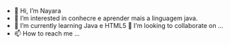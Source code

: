 - 👋 Hi, I’m  Nayara 
- 👀 I’m interested in  conhecre e aprender mais a linguagem java.
- 🌱 I’m currently learning  Java e HTML5 
 💞️ I’m looking to collaborate on ...
- 📫 How to reach me ...

<!---
NAYARAVIEIRA2/NAYARAVIEIRA2 is a ✨ special ✨ repository because its `README.md` (this file) appears on your GitHub profile.
You can click the Preview link to take a look at your changes.
--->
